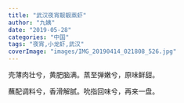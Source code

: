 ```yaml
---
title: "武汉夜宵靓靓蒸虾"
author: "九姨"
date: "2019-05-28"
categories: "中国"
tags: "夜宵,小龙虾,武汉"
coverImage: "images/IMG_20190414_021808_526.jpg"
---
```


壳薄肉壮兮，黄肥脑满。蒸至弹嫩兮，原味鲜甜。

蘸配调料兮，香滑解腻。吮指回味兮，再来一盘。
